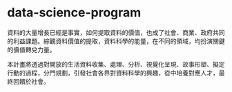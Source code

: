 data-science-program
====================

資料的大量增長已經是事實，如何提取資料的價值，也成了社會、商業、政府共同的利益課題。綜觀資料價值的提取，資料科學的能量，在不同的領域，均扮演關鍵的價值轉兌力量。

本計畫將透過對開放的生活資料收集、處理、分析、視覺化呈現、故事形塑、擬定行動的過程，分門規劃，引發社會各界對資料科學的興趣，從中培養對應人才，最終回饋於社會。
